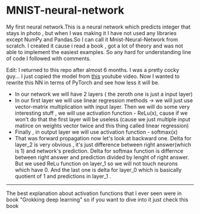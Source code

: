 # MNIST-neural-network
My first neural network.This is a neural network which predicts integer that stays in photo , but when I was making it I have not used any libraries except NumPy and Pandas.So I can call it Mnist-Neural-Network from scratch. I created it cause i read a book , got a lot of theory and was not able to implement the easiest examples. So any hard for understanding line of code I followed with comments. 

Edit: I returned to this repo after almost 6 months. I was a pretty cocky guy... I just copied the model from [this](https://youtu.be/w8yWXqWQYmU) youtube video. Now I wanted to rewrite this NN in terms of PyTorch and see how less it will be. 



* In our network we will have 2 layers ( the zeroth one is just a input layer)
* In our first layer we will use linear regression methods ->
   we will just use vector-matrix multiplication with input layer.
   Then we will do some very interesting stuff ,
   we will use activation function - ReLu(x),
   cause if we won't do that the first layer will be useless
   (cause we just multiple input matirce on weights vector twice and this thing called linear regression)
 * Finally , in output layer we will use activation function - softmax(x)
 * That was forward propagation now let's look at backward one. Delta for layer_2 is very obvious , it's just difference between right answer(which is 1) and network's      prediction. Delta for softmax function is differnce between right answer and prediction divided by lenght of right answer. But we used ReLu function on layer_1 so we    will not touch neurons which have 0. And the last one is delta for layer_0 which is basically quotient of 1 and predictions in layer_1 .

<hr> 

The best explanation about activation functions that I ever seen were in book "Grokking deep learning"
 so if you want to dive into it just check this book

